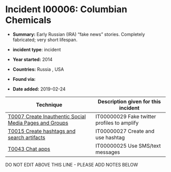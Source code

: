 # Incident I00006: Columbian Chemicals

* **Summary:** Early Russian (IRA) “fake news” stories. Completely fabricated; very short lifespan. 

* **incident type**: incident

* **Year started:** 2014

* **Countries:** Russia , USA

* **Found via:** 

* **Date added:** 2019-02-24
 

| Technique | Description given for this incident |
| --------- | ------------------------- |
| [T0007 Create Inauthentic Social Media Pages and Groups](../generated_pages/techniques/T0007.md) | IT00000029 Fake twitter profiles to amplify |
| [T0015 Create hashtags and search artifacts](../generated_pages/techniques/T0015.md) | IT00000027 Create and use hashtag |
| [T0043 Chat apps](../generated_pages/techniques/T0043.md) | IT00000025 Use SMS/text messages |


DO NOT EDIT ABOVE THIS LINE - PLEASE ADD NOTES BELOW